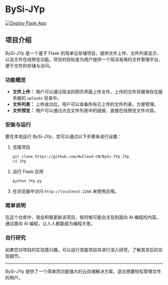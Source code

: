 # BySi-JYp

[![Deploy Flask App](https://github.com/HuCloud-CN/BySi-JYp/actions/workflows/main.yml/badge.svg)](https://github.com/HuCloud-CN/BySi-JYp/actions/workflows/main.yml)

## 项目介绍

BySi-JYp 是一个基于 Flask 的简单云存储项目，提供文件上传、文件列表显示、以及文件在线预览功能。项目的目标是为用户提供一个简洁易用的文件管理平台，便于文件的存储与访问。

### 功能概览

- **文件上传：** 用户可以通过简洁的网页界面上传文件，上传的文件将被保存在服务器的 `uploads` 目录中。
- **文件列表：** 上传成功后，用户可以查看所有已上传的文件列表，方便管理。
- **文件预览：** 用户可以通过点击文件列表中的链接，直接在线预览文件内容。

### 安装与运行

要在本地运行 BySi-JYp，您可以通过以下步骤来进行设置：

1. 克隆项目
    ```sh
    git clone https://github.com/HuCloud-CN/BySi-JYp JYp
    cd JYp
    ```

2. 运行 Flask 应用
    ```sh
    python JYp.py
    ```

3. 在浏览器中访问 `http://localhost:2266` 来使用应用。

### 简单说明

在这个仓库中，我会积极更新该项目，有时候可能会涉及到面向 AI 编程的内容。通过面向 AI 编程，让人人都能成为编程大佬。

### 自行研究

如果您对项目的实现感兴趣，可以自行克隆项目并进行深入研究，了解其背后的实现细节。

---

BySi-JYp 提供了一个简单而功能强大的云存储解决方案，适合想要轻松管理文件的用户。